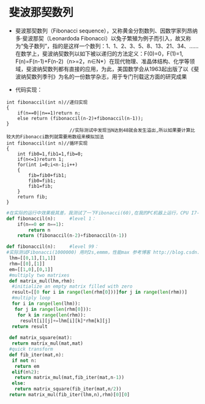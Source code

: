 #  斐波那契数列
- 斐波那契数列（Fibonacci sequence），又称黄金分割数列、因数学家列昂纳多·斐波那契（Leonardoda Fibonacci）以兔子繁殖为例子而引入，故又称为“兔子数列”，指的是这样一个数列：1、1、2、3、5、8、13、21、34、……在数学上，斐波纳契数列以如下被以递归的方法定义：F(0)=0，F(1)=1, F(n)=F(n-1)+F(n-2)（n>=2，n∈N*）在现代物理、准晶体结构、化学等领域，斐波纳契数列都有直接的应用，为此，美国数学会从1963起出版了以《斐波纳契数列季刊》为名的一份数学杂志，用于专门刊载这方面的研究成果

- 代码实现：
```C,C++
int fibonaccil(int n)//递归实现
{
    if(n==0||n==1)return n;
    else return (fibonaccil(n-2)+fibonaccil(n-1));
}
                       //实际测试中发现当N达到48就会发生溢出,所以如果要计算比较大的Fibonacci数列就需要用数组来模拟加法
int fibonaccil(int n)//循环实现
{
    int fib0=1,fib1=1,fib=0;
    if(n<=1)return 1;
    for(int i=0;i<n-1;i++)
    {
        fib=fib0+fib1;
        fib0=fib1;
        fib1=fib;
    }
    return fib;
}
```

```python
#在实际的运行中效果极其差，我测试了一下Fibonacci(60),在我的PC机器上运行，CPU I7-6700HQ,运行超过12分钟也没有计算出结果
def fibonaccil(n):     #level 1：
    if(n==0 or n==1):
        return n
    return (fibonaccil(n-2)+fibonaccil(n-1))

def fibonaccil(n):     #level 99：
#实际测试Fibonacci(1000000) 用时2s,emmm，性能max 参考博客 http://blog.csdn.net/ncafei/article/details/54176276
 lhm=[[0,1],[1,1]]
 rhm=[[0],[1]]
 em=[[1,0],[0,1]]
 #multiply two matrixes
 def matrix_mul(lhm,rhm):
  #initialize an empty matrix filled with zero
  result=[[0 for i in range(len(rhm[0]))]for j in range(len(rhm))]
  #multiply loop
  for i in range(len(lhm)):
   for j in range(len(rhm[0])):
    for k in range(len(rhm)):
     result[i][j]+=lhm[i][k]*rhm[k][j]
  return result
  
 def matrix_square(mat):
  return matrix_mul(mat,mat)
 #quick transform
 def fib_iter(mat,n):
  if not n:
   return em
  elif(n%2):
   return matrix_mul(mat,fib_iter(mat,n-1))
  else:
   return matrix_square(fib_iter(mat,n/2))
 return matrix_mul(fib_iter(lhm,n),rhm)[0][0]
 ```
 
